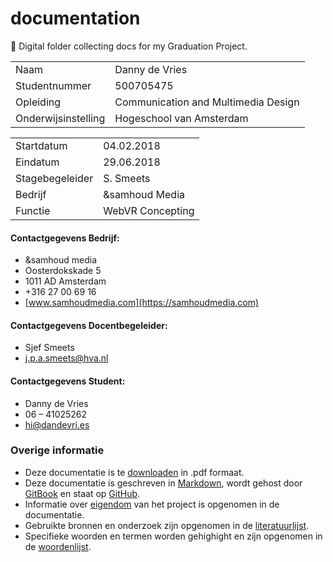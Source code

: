 # documentation
📁 Digital folder collecting docs for my Graduation Project.

| | |
|-|-|
| Naam               | Danny de Vries          |
| Studentnummer      | 500705475               |
| Opleiding          | Communication and Multimedia Design |
| Onderwijsinstelling          | Hogeschool van Amsterdam |

| | |
|-|-|
| Startdatum         | 04.02.2018          |
| Eindatum           | 29.06.2018              |
| Stagebegeleider    | S. Smeets             |
| Bedrijf            | &samhoud Media      |
| Functie            | WebVR Concepting |

#### Contactgegevens Bedrijf:
* &samhoud media
* Oosterdokskade 5
* 1011 AD Amsterdam
* +316 27 00 69 16
* [www.samhoudmedia.com](https://samhoudmedia.com)

#### Contactgegevens Docentbegeleider:
* Sjef Smeets
* j.p.a.smeets@hva.nl

#### Contactgegevens Student:
* Danny de Vries
* 06 – 41025262
* <hi@dandevri.es>


### Overige informatie
* Deze documentatie is te [downloaden](/misc/DOWNLOAD.md) in .pdf formaat.
* Deze documentatie is geschreven in [Markdown](https://daringfireball.net/projects/markdown/), wordt gehost door [GitBook](https://www.gitbook.com/) en staat op [GitHub](https://github.com/cmda-vr/documentation).
* Informatie over [eigendom](/misc/LICENSING.md) van het project is opgenomen in de documentatie.
*  Gebruikte bronnen en onderzoek zijn opgenomen in de [literatuurlijst](/misc/LITERATURE.md).
* Specifieke woorden en termen worden gehighight en zijn opgenomen in de [woordenlijst](/GLOSSART.md).